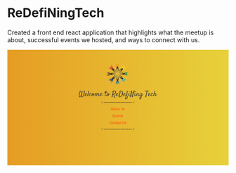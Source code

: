# ReDefiNingTech

Created a front end react application that highlights what the meetup is about, successful events we hosted, and ways to connect with us. 

 ![Alt text](https://raw.githubusercontent.com/dipisha03/ReDefiNingTech/master/client/src/images/home.png "home")

